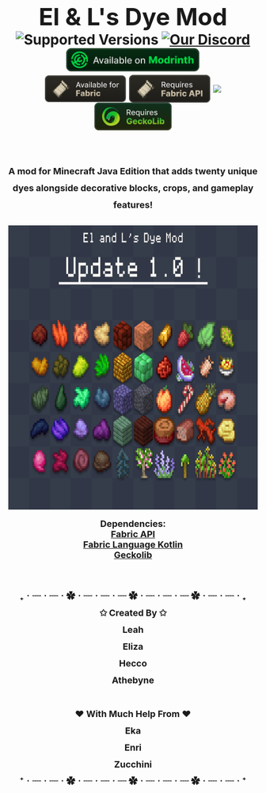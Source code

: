 <h1 align="center"> 
<font size="15px"> El & L's Dye Mod </font>
<br>	
<img src="https://img.shields.io/badge/Available%20for-MC%201.20.1-c70039" alt="Supported Versions">
  	<a href="https://discord.gg/4dpWsGbvMQ"><img src="https://img.shields.io/static/v1?label= &message=Tellio's Projects&style=flat&logo=Discord&color=363b5c" alt="Our Discord"></a>
    <br> 
    <a href="https://modrinth.com/mod/el-and-ls-dye-mod"><img src="https://raw.githubusercontent.com/intergrav/devins-badges/v2/assets/compact/available/modrinth_46h.png" alt="Download our mod on Modrinth!" width="270">
    <br>
<a href="https://fabricmc.net/"><img src="https://raw.githubusercontent.com/intergrav/devins-badges/v2/assets/cozy/supported/fabric_64h.png"alt="Supported on Fabric" align="middle" width="164"></a>
<a href="https://modrinth.com/mod/fabric-api"><img src="https://raw.githubusercontent.com/intergrav/devins-badges/v2/assets/cozy/requires/fabric-api_64h.png" align="middle" alt="Requires Fabric API" height="56"></a>
<a href="https://modrinth.com/mod/fabric-language-kotlin"><img src="https://i.imgur.com/c1DH9VL.png" height="56" align="middle" ></a>
<a href="https://modrinth.com/mod/geckolib"><img src="https://raw.githubusercontent.com/intergrav/devins-badges/v2/assets/cozy/requires/geckolib_64h.png" alt="Requires Geckolib" height="56" align="middle"></a>

<br><font size="4px">
A mod for Minecraft Java Edition that adds twenty unique dyes alongside decorative blocks, crops, and gameplay features! <br>

<img src="https://raw.githubusercontent.com/Tellios-Projects/Tellios-Wiki-Resources/main/Projects/dye_mod/images/dyemod_update_one.png" alt=" " height="574" align="middle"></a>
<br>

Dependencies: <br>
<a href="https://modrinth.com/mod/fabric-api">Fabric API</a><br>
<a href="https://modrinth.com/mod/fabric-language-kotlin">Fabric Language Kotlin</a><br>
<a href="https://modrinth.com/mod/geckolib">Geckolib</a>

<br>
₊ㆍ┈ㆍ┈ㆍ✿ㆍ┈ㆍ┈ㆍ┈ ✿ㆍ┈ㆍ┈ㆍ┈ ✿ㆍ┈ㆍ┈ㆍ₊ <br>
✩ Created By ✩ <br> 
Leah <a href ="https://twitter.com/leafenzio"></a> <br>
Eliza <a href ="https://twitter.com/tellioaridoitsu"></a> <br>
Hecco <a href="https://twitter.com/Hecco"></a> <br>
Athebyne <a href="https://github.com/f-raZ0R"></a> <br> <br>
♥ With Much Help From ♥ <br> Eka <a href ="https://github.com/Eko-byte"></a> <br>
Enri <a href="https://twitter.com/enriarts_"></a> <br>
Zucchini <a href="https://twitter.com/zucchinibyday"></a>
<br> ⁺ㆍ┈ㆍ┈ㆍ✿ㆍ┈ㆍ┈ㆍ┈ ✿ㆍ┈ㆍ┈ㆍ┈ ✿ㆍ┈ㆍ┈ㆍ⁺ 
</a></h1>
